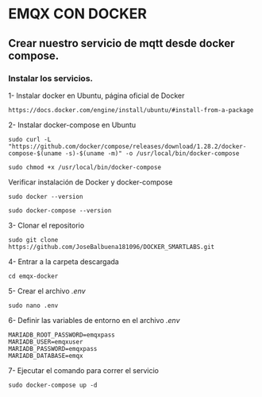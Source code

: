# EMQX CON DOCKER 
## Crear nuestro servicio de mqtt desde docker compose.

### Instalar los servicios.

1- Instalar docker en Ubuntu, página oficial de Docker
```
https://docs.docker.com/engine/install/ubuntu/#install-from-a-package
```
2- Instalar docker-compose en Ubuntu
```
sudo curl -L "https://github.com/docker/compose/releases/download/1.28.2/docker-compose-$(uname -s)-$(uname -m)" -o /usr/local/bin/docker-compose
```
```
sudo chmod +x /usr/local/bin/docker-compose
```
Verificar instalación de Docker y docker-compose
```
sudo docker --version
```
```
sudo docker-compose --version
```
3- Clonar el repositorio
```
sudo git clone https://github.com/JoseBalbuena181096/DOCKER_SMARTLABS.git
```
4- Entrar a la carpeta descargada
```
cd emqx-docker
```
5- Crear el archivo _.env_
```
sudo nano .env
```
6- Definir las variables de entorno en el archivo _.env_
```
MARIADB_ROOT_PASSWORD=emqxpass
MARIADB_USER=emqxuser
MARIADB_PASSWORD=emqxpass
MARIADB_DATABASE=emqx 
```
7- Ejecutar el comando para correr el servicio
```
sudo docker-compose up -d
```
